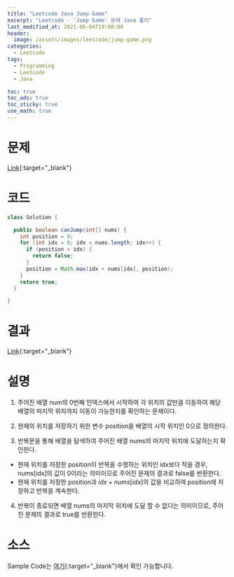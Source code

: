 ```yaml
---
title: "Leetcode Java Jump Game"
excerpt: "Leetcode - 'Jump Game' 문제 Java 풀이"
last_modified_at: 2021-06-04T19:00:00
header:
  image: /assets/images/leetcode/jump-game.png
categories:
  - Leetcode
tags:
  - Programming
  - Leetcode
  - Java

toc: true
toc_ads: true
toc_sticky: true
use_math: true
---
```

# 문제
[Link](https://leetcode.com/problems/jump-game/){:target="_blank"}

# 코드
```java
class Solution {

  public boolean canJump(int[] nums) {
    int position = 0;
    for (int idx = 0; idx < nums.length; idx++) {
      if (position < idx) {
        return false;
      }
      position = Math.max(idx + nums[idx], position);
    }
    return true;
  }

}
```

# 결과
[Link](https://leetcode.com/submissions/detail/502732061/){:target="_blank"}

# 설명
1. 주어진 배열 num의 0번째 인덱스에서 시작하여 각 위치의 값만큼 이동하여 해당 배열의 마지막 위치까지 이동이 가능한지를 확인하는 문제이다.

2. 현재의 위치를 저장하기 위한 변수 position을 배열의 시작 위치인 0으로 정의한다.

3. 반복문을 통해 배열을 탐색하여 주어진 배열 nums의 마지막 위치에 도달하는지 확인한다.
- 현재 위치를 저장한 position이 반복을 수행하는 위치인 idx보다 작을 경우, nums[idx]의 값이 0이라는 의미이므로 주어진 문제의 결과로 false를 반환한다.
- 현재 위치를 저장한 position과 $idx + nums[idx]$의 값을 비교하여 position에 저장하고 반복을 계속한다.

4. 반복이 종료되면 배열 nums의 마지막 위치에 도달 할 수 없다는 의미이므로, 주어진 문제의 결과로 true를 반환한다.

# 소스
Sample Code는 [여기](https://github.com/GracefulSoul/leetcode/blob/master/src/main/java/gracefulsoul/problems/JumpGame.java){:target="_blank"}에서 확인 가능합니다.